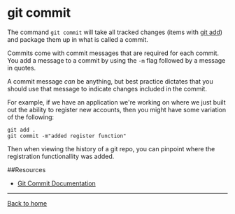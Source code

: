 # git commit

The command `git commit` will take all tracked changes (items with [git add](./Add.md)) and package them up in what is called a commit.

Commits come with commit messages that are required for each commit. You add a message to a commit by using the `-m` flag followed by a message in quotes. 

A commit message _can_ be anything, but best practice dictates that you should use that message to indicate changes included in the commit. 

For example, if we have an application we're working on where we just built out the ability to register new accounts, then you might have some variation of the following:

```
git add .
git commit -m"added register function"
```

Then when viewing the history of a git repo, you can pinpoint where the registration functionallity was added.

##Resources

- [Git Commit Documentation](https://git-scm.com/docs/git-commit)

---

[Back to home](../README.md)